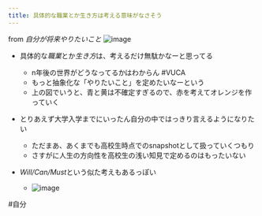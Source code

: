 ```yaml
---
title: 具体的な職業とか生き方は考える意味がなさそう
---
```


from *自分が将来やりたいこと*
![image](https://gyazo.com/8a0b383b96c7fdbbacb3147323ab2e7a/thumb/1000)

* 具体的な*職業*とか*生き方*は、考えるだけ無駄かなーと思ってる
  
  * n年後の世界がどうなってるかはわからん #VUCA
  * もっと抽象化な「やりたいこと」を定めたいなーという
  * 上の図でいうと、青と黄は不確定すぎるので、赤を考えてオレンジを作っていく
* とりあえず大学入学までにいったん自分の中ではっきり言えるようになりたい
  
  * ただまあ、あくまでも高校生時点でのsnapshotとして扱っていくつもり
  * さすがに人生の方向性を高校生の浅い知見で定めるのはもったいない
* *Will/Can/Must*という似た考えもあるっぽい
  
  * ![image](https://gyazo.com/b1696417b1402fa5645ed75ac4b732db/thumb/1000)

\#自分
